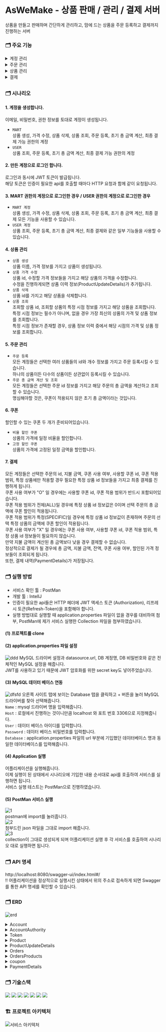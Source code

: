 # AsWeMake - 상품 판매 / 관리 / 결제 서버

상품을 만들고 판매하며 간단하게 관리하고, 맘에 드는 상품을 주문 등록하고 결제까지 진행하는 서버
  
### 🗂️ 주요 기능
<details>
<summary>계정 관리</summary>

  ### 계정 생성
  #### [ Request ]  
  ![계정 생성 request](https://github.com/JayEsEichi/AsWeMake/assets/96898059/73376734-cbca-4fc9-802d-5a2f4a121f64)  
  - url : /awm/account/create
  - method : POST
  - 요청 데이터 형식 : request body (json)
    - accountEmail : 생성할 계정 이메일 아이디
    - accountPwd : 생성할 계정의 비밀번호
    - authority : 계정의 권한
   
  #### [ Response ]  
  ![계정 생성 response](https://github.com/JayEsEichi/AsWeMake/assets/96898059/c6db076c-bc23-4a24-881a-63780adfa3d8)  
  - 반환 데이터 형식
    - statusMessage : 처리 상태 메세지
    - statusCode : 처리 상태 코드
    - data : 반환될 데이터
        - resultMessage : 응답 메세지
        - resultData : 최종 반환 데이터
          - accountEmail : 생성된 계정 이메일
          - authority : 생성된 계정의 권한
         
  ##

  ### 계정 로그인
  #### [ Request ]  
  ![로그인 request](https://github.com/JayEsEichi/AsWeMake/assets/96898059/11dfbf7c-dac9-47a3-ae90-529e368999d7)  
  - url : /awm/account/login
  - method : GET
  - 요청 데이터 형식 : request body (json)
    - accountEmail : 로그인할 계정 이메일 아이디
    - accountPwd : 로그인할 계정의 비밀번호
   
  #### [ Response ]  
  ![로그인 response](https://github.com/JayEsEichi/AsWeMake/assets/96898059/b5c1b32c-57a9-4c79-a7f9-5f9602a3d748)  
  - 반환 데이터 형식
    - statusMessage : 처리 상태 메세지
    - statusCode : 처리 상태 코드
    - data : 반환될 데이터
        - resultMessage : 응답 메세지
        - resultData : 최종 반환 데이터
          - tokenId : 로그인 후 발급된 토큰의 id
          - grantType : Bearer 토큰 타입
          - accessToken : JWT 액세스 토큰
          - refreshToken : JWT 리프레시 토큰
          - accountId : 로그인한 계정의 고유 id

</details>
<details>
<summary>주문 관리</summary>

  ### 주문 등록
  #### [ Request ]  
  ![주문 상품 등록 request 1](https://github.com/JayEsEichi/AsWeMake/assets/96898059/0d469d85-2220-440e-943c-0ff603e992e8)  
  ![주문 상품 등록 request 2](https://github.com/JayEsEichi/AsWeMake/assets/96898059/34b589d5-9f14-4f86-96e8-868143639ec8)  
  - url : /awm/order/ordering
  - method : POST
  - HTTP Header :  
    - Authorization : JWT 액세스 토큰
    - Refresh-Token : JWT 리프레시 토큰
  - 요청 데이터 형식 : request part (json list) - 다수의 상품을 요청할 수 있습니다.
    - productCount : 주문 등록할 상품의 개수
    - productId : 주문 등록할 상품의 id
    
  #### [ Response ]  
  ![주문 상품 등록 response](https://github.com/JayEsEichi/AsWeMake/assets/96898059/90f7b374-3291-4ace-afd7-36d041ffe329)  
  - 반환 데이터 형식
    - statusMessage : 처리 상태 메세지
    - statusCode : 처리 상태 코드
    - data : 반환될 데이터
        - resultMessage : 응답 메세지
        - resultData : 최종 반환 데이터
          - accountEmail : 주문 등록한 계정의 이메일
          - deliveryPay : 배달비 (배달비는 5000원으로 고정이며 모든 주문에 포함됩니다.)  
          - orderProductList : 주문 등록한 상품들  
            - productId : 주문 등록한 상품의 id
            - productName : 주문 등록한 상품의 이름
            - price : 주문 등록한 상품의 가격
            - productCount : 주문 등록한 상품의 요청 개수

  ##
  
  ### 초기 총 금액 계산 및 조회  
  #### [ Request ]  
  ![주문 총 금액 계산 및 조회 request](https://github.com/JayEsEichi/AsWeMake/assets/96898059/08b79296-2652-469a-b7ec-06b973ba8cf1)  
  - url : /awm/order/calculate
  - method : PATCH
  - 요청 데이터 형식 : request parameter
    - ordersId : 총 금액을 계산하고 조회할 주문의 id
   
  #### [ Response ]  
  ![주문 총 금액 계산 및 조회 response](https://github.com/JayEsEichi/AsWeMake/assets/96898059/0bb2d898-fe27-470c-a937-62593ac5d04a)  
  - 반환 데이터 형식
    - statusMessage : 처리 상태 메세지
    - statusCode : 처리 상태 코드
    - data : 반환될 데이터
        - resultMessage : 응답 메세지
        - resultData : 최종 반환 데이터. 선택한 주문의 총 금액 조회

</details>
<details>
<summary>상품 관리</summary>

  ### 상품 생성
  #### [ Request ]  
  ![상품 생성 request 1](https://github.com/JayEsEichi/AsWeMake/assets/96898059/c90a56b5-0dc7-420b-8db1-ed09e7079fa1)  
  ![상품 생성 request 2](https://github.com/JayEsEichi/AsWeMake/assets/96898059/51f3dfef-4c78-464f-894e-f61bdac08a12)  
  - url : /awm/product/create
  - method : POST
  - HTTP Header :  
    - Authorization : JWT 액세스 토큰
    - Refresh-Token : JWT 리프레시 토큰
  - 요청 데이터 형식 : request body (json)
    - productName : 생성할 상품의 이름
    - price : 생성할 상품의 가격
   
  #### [ Response ]  
  ![상품 생성 response](https://github.com/JayEsEichi/AsWeMake/assets/96898059/1536aa72-7426-44be-b393-43f076e84cde)  
  - 반환 데이터 형식
    - statusMessage : 처리 상태 메세지
    - statusCode : 처리 상태 코드
    - data : 반환될 데이터
        - resultMessage : 응답 메세지
        - resultData : 최종 반환 데이터
          - productName : 생성된 상품의 이름
          - price : 생성된 상품의 가격
          
  ##
  
  ### 상품 가격 수정
  #### [ Request ]  
  ![상품 수정 request 1](https://github.com/JayEsEichi/AsWeMake/assets/96898059/0aed828e-2e17-4949-bb20-6860f04d2a4e)  
  ![상품 수정 request 2](https://github.com/JayEsEichi/AsWeMake/assets/96898059/43ce5cc2-b81f-4d59-813d-b40f85ab91c7)  
  - url : /awm/product/update
  - method : PATCH
  - HTTP Header :  
    - Authorization : JWT 액세스 토큰
    - Refresh-Token : JWT 리프레시 토큰
  - 요청 데이터 형식 : request body (json)
    - productId : 수정할 상품의 id
    - price : 수정할 가격
   
  #### [ Response ]  
  ![상품 수정 response](https://github.com/JayEsEichi/AsWeMake/assets/96898059/03fe6491-9219-4a6e-968b-26973000a76e)  
  - 반환 데이터 형식
    - statusMessage : 처리 상태 메세지
    - statusCode : 처리 상태 코드
    - data : 반환될 데이터
        - resultMessage : 응답 메세지
        - resultData : 최종 반환 데이터
          - productName : 수정된 상품의 이름
          - price : 수정된 상품의 가격

  ##
  
  ### 상품 삭제
  #### [ Request ]  
  ![상품 삭제 request 1](https://github.com/JayEsEichi/AsWeMake/assets/96898059/4de2c36c-7b16-419d-af53-b0d7ebd4f486)  
  ![1](https://github.com/JayEsEichi/AsWeMake/assets/96898059/cdff88e0-5bf4-4f6b-a9d0-d1531ebd8de6)
  - url : /awm/product/delete
  - method : DELETE
  - HTTP Header :  
    - Authorization : JWT 액세스 토큰
    - Refresh-Token : JWT 리프레시 토큰
  - 요청 데이터 형식 : request param 
    - productId : 삭제할 상품의 id
   
  #### [ Response ]  
  ![상품 삭제 response](https://github.com/JayEsEichi/AsWeMake/assets/96898059/5cafd163-9ddf-47ad-a952-f01ea95cecf6)
  - 반환 데이터 형식
    - statusMessage : 처리 상태 메세지
    - statusCode : 처리 상태 코드
    - data : 반환될 데이터. 정상적으로 삭제되었음을 알리는 문구 반환.

  ##
  
  ### 상품 조회
  #### [ Request ]  
  ![상품 조회 request](https://github.com/JayEsEichi/AsWeMake/assets/96898059/428bb271-7384-45d8-b00b-5459a93992f9)  
  - url : /awm/product/get
  - method : GET
  - 요청 데이터 형식 : request parameter
    - productId : 조회할 상품의 id
    - getDataTime : 조회할 특정 시점 (필수가 아니며 없으면 최신의 데이터를 조회, 있으면 특정 시점의 데이터를 조회)
   
  #### [ Response ]  
  ![상품 조회 response](https://github.com/JayEsEichi/AsWeMake/assets/96898059/65b9b56f-6471-41c9-bc9a-26fdc8cac376)  
  - 반환 데이터 형식
    - statusMessage : 처리 상태 메세지
    - statusCode : 처리 상태 코드
    - data : 반환될 데이터
        - resultMessage : 응답 메세지
        - resultData : 최종 반환 데이터
          - productName : 조회할 상품의 이름
          - price : 조회할 상품의 가격 (특정 시점이 존재하면 해당 시점의 가격을 조회)

</details>
<details>
<summary>결제</summary>

  ### 최종 결제
  #### [ Request ]  
  ![결제 request 1](https://github.com/JayEsEichi/AsWeMake/assets/96898059/d48a8023-6c56-419a-8f36-dccac0fba47f)  
  ![결제 request 2](https://github.com/JayEsEichi/AsWeMake/assets/96898059/c65aa07b-667f-44ef-846f-8b685b6ae3db)  
  - url : /awm/pay
  - method : POST
  - HTTP Header :  
    - Authorization : JWT 액세스 토큰
    - Refresh-Token : JWT 리프레시 토큰
  - 요청 데이터 형식 : request body (json)
    - ordersId : 결제할 주문의 id
    - paymentCost : 지불 금액
    - couponWhether : 쿠폰 사용 여부 (O / X)
    - couponId : 쿠폰을 사용할 경우 쿠폰 id
    - couponScope : 쿠폰 적용 범위 (ALL / SPECIFIC)
    - specificProductId : 쿠폰 적용 범위가 특정 상품(SPECIFIC)일 경우 해당 되는 특정 상품 id
   
  #### [ Response ]  
  ![결제 response](https://github.com/JayEsEichi/AsWeMake/assets/96898059/322752f0-8a9b-4de7-bf1c-7f243c18e97b)  
  - 반환 데이터 형식
    - statusMessage : 처리 상태 메세지
    - statusCode : 처리 상태 코드
    - data : 반환될 데이터
        - resultMessage : 응답 메세지
        - resultData : 최종 반환 데이터
          - totalPrice : 총 금액
          - paymentCost : 지불 금액
          - remainCost : 잔액
          - couponWhether : 쿠폰 사용 여부
          - discountPrice : 할인된 금액

</details>

##

### 🗂️ 시나리오
#### 1. 계정을 생성합니다.
   이메일, 비밀번호, 권한 정보를 토대로 계정이 생성됩니다.  
   - `MART`  
   상품 생성, 가격 수정, 상품 삭제, 상품 조회, 주문 등록, 초기 총 금액 계산, 최종 결제 가능 권한의 계정  
   - `USER`  
   상품 조회, 주문 등록, 초기 총 금액 계산, 최종 결제 가능 권한의 계정

#### 2. 만든 계정으로 로그인 합니다.
   로그인과 동시에 JWT 토큰이 발급됩니다.  
   해당 토큰은 인증이 필요한 api를 호출할 때마다 HTTP 요청과 함께 같이 요청됩니다.

#### 3. MART 권한의 계정으로 로그인한 경우 / USER 권한의 계정으로 로그인한 경우
  - `MART 계정`  
  상품 생성, 가격 수정, 상품 삭제, 상품 조회, 주문 등록, 초기 총 금액 계산, 최종 결제 모든 기능을 사용할 수 있습니다.  
  - `USER 계정`  
  상품 조회, 주문 등록, 초기 총 금액 계산, 최종 결제와 같은 일부 기능들을 사용할 수 있습니다.
  
#### 4. 상품 관리
  - `상품 생성`  
  상품 이름, 가격 정보를 가지고 상품이 생성됩니다.  
  - `상품 가격 수정`  
  상품 id, 수정할 가격 정보들을 가지고 해당 상품의 가격을 수정합니다.  
  수정을 진행하게되면 상품 이력 정보(ProductUpdateDetails)가 추가됩니다.  
  - `상품 삭제`  
  상품 id를 가지고 해당 상품을 삭제합니다.  
  - `상품 조회`  
  조회할 상품 id, 조회할 상품의 특정 시점 정보를 가지고 해당 상품을 조회합니다.  
  특정 시점 정보는 필수가 아니며, 없을 경우 가장 최신의 상품의 가격 및 상품 정보를 조회합니다.  
  특정 시점 정보가 존재할 경우, 상품 정보 이력 중에서 해당 시점의 가격 및 상품 정보를 조회합니다.  

#### 5. 주문 관리 
  - `주문 등록`  
  모든 계정들은 선택한 여러 상품들의 id와 개수 정보를 가지고 주문 등록시킬 수 있습니다.  
  하나의 상품이든 다수의 상품이든 상관없이 등록시킬 수 있습니다.  
  - `주문 총 금액 계산 및 조회`  
  모든 계정들은 선택한 주문 id 정보를 가지고 해당 주문의 총 금액을 계산하고 조회할 수 있습니다.  
  명심해야할 것은, 쿠폰이 적용되지 않은 초기 총 금액이라는 것입니다.  

#### 6. 쿠폰
  할인할 수 있는 쿠폰 두 개가 준비되어있습니다.  
  - `비율 할인 쿠폰`  
  상품의 가격에 일정 비율을 할인합니다.  
  - `고정 할인 쿠폰`  
  상품의 가격에 고정된 일정 금액을 할인합니다.  
  
#### 7. 결제
  모든 계정들은 선택한 주문의 id, 지불 금액, 쿠폰 사용 여부, 사용할 쿠폰 id, 쿠폰 적용 범위, 특정 상품에만 적용할 경우 필요한 특정 상품 id 정보들을 가지고 최종 결제를 진행하게 됩니다.  
    쿠폰 사용 여부가 "O" 일 경우에는 사용할 쿠폰 id, 쿠폰 적용 범위가 반드시 포함되어있습니다.  
  쿠폰 적용 범위가 전체(ALL)일 경우에 특정 상품 id 정보값은 0이며 선택 주문의 총 금액에 쿠폰 할인이 적용됩니다.  
  쿠폰 적용 범위가 특정(SPECIFIC)일 경우에 특정 상품 id 정보값이 존재하며 주문의 선택 특정 상품의 금액에 쿠폰 할인이 적용됩니다.  
  쿠폰 사용 여부가 "X" 일 경우에는 쿠폰 사용 여부, 사용할 쿠폰 id, 쿠폰 적용 범위, 특정 상품 id 정보들이 필요하지 않습니다.  
  만약 지불 금액이 계산된 총 금액보다 낮을 경우 결제할 수 없습니다.  
  정상적으로 결제가 될 경우에 총 금액, 지불 금액, 잔액, 쿠폰 사용 여부, 할인된 가격 정보들이 조회되게 됩니다.  
  또한, 결제 내역(PaymentDetails)가 저장됩니다.

##

### 🗂️ 실행 방법
 - 서비스 확인 툴 : PostMan  
 - 개발 툴 : IntellJ  
 - 인증이 필요한 api들은 HTTP 헤더에 JWT 액세스 토큰 (Authorization), 리프레시 토큰(Refresh-Token)을 포함해야 합니다.  
 - 실행 방법대로 실행할 때 application.properties 파일이 없을 경우를 대비하여 첨부, PostMan에 제가 서비스 실행한 Collection 파일을 첨부하였습니다.  
  
#### (1) 프로젝트를 clone
#### (2) application.properties 파일 설정  
![ddd](https://github.com/JayEsEichi/AsWeMake/assets/96898059/1efe2b61-e6b3-42f1-abe0-895606de1290)
MySQL 드라이버 설정과 datasource.url, DB 계정명, DB 비밀번호와 같은 전체적인 MySQL 설정을 해줍니다.  
JWT를 사용하고 있기 때문에 JWT 암호화를 위한 secret key도 넣어주었습니다.
#### (3) MySQL 데이터 베이스 연동  
![dfsfd](https://github.com/JayEsEichi/AsWeMake/assets/96898059/802b5727-c3e7-4a5d-962d-726b258dcb22)
오른쪽 사이트 탭에 보이는 Database 탭을 클릭하고 + 버튼을 눌러 MySQL 드라이버를 찾아 선택해줍니다.  
`Name` : mysql 드라이버 명을 입력해줍니다.  
`Host` : 로컬에서 진행하는 것이니만큼 localhost 와 포트 번호 3306으로 지정해줍니다.  
`User` : 데이터 베이스 아이디를 입력합니다.  
`Password` : 데이터 베이스 비밀번호를 입력합니다.  
`Database` : application.properties 파일의 url 부분에 기입했던 데이터베이스 명과 동일한 데이터베이스를 입력해줍니다.  
#### (4) Application 실행
어플리케이션을 실행해줍니다.  
이제 실행이 된 상태에서 시나리오에 기입한 내용 순서대로 api를 호출하여 서비스를 실행하면 됩니다.  
서비스 실행 테스트는 PostMan으로 진행하였습니다.  
#### (5) PostMan 서비스 실행  
![1](https://github.com/JayEsEichi/AsWeMake/assets/96898059/e7cb145a-f4b4-43bd-ab3a-2085817f1570)  
postman에 import를 눌러줍니다.  
![2](https://github.com/JayEsEichi/AsWeMake/assets/96898059/2dd1d6fe-5512-4646-8e55-fc20b1a48542)  
첨부드린 json 파일을 그대로 import 해줍니다.  
![3](https://github.com/JayEsEichi/AsWeMake/assets/96898059/0517a72b-2588-47ca-8dbe-800af56d8ebe)  
collection이 그대로 생성되게 되며 어플리케이션 실행 후 각 서비스를 호출하여 시나리오 대로 실행하면 됩니다.




##

### 🗂️ API 명세
http://localhost:8080/swagger-ui/index.html#/  
!! 어플리케이션을 정상적으로 실행시킨 상태에서 위의 주소로 접속하게 되면 Swagger를 통한 API 명세를 확인할 수 있습니다.

##

### 🗂️ ERD
![erd](https://github.com/JayEsEichi/AsWeMake/assets/96898059/641b49ac-2233-4653-9ae0-0f301c502f00)
<details>
<summary>Account</summary>
  
  - `accountId` : 계정 고유 id  
  - `accountEmail` : 계정 이메일 아이디  
  - `accountPwd` : 계정 비밀번호
  
</details>
<details>
<summary>AccountAuthority</summary>
  
  - `accountAccountId` : 계정 고유 id
  - `authority` : 계정 권한
  
</details>
<details>
<summary>Token</summary>
  
  - `tokenId` : 토큰 고유 id  
  - `grantType` : Bearer 권한 타입  
  - `accessToken` : 액세스 토큰
  - `refreshToken` : 리프레시 토큰
  - `accountId` : 토큰이 발급된 계정 고유 id (Foreign Key)
  
</details>
<details>
<summary>Product</summary>
  
  - `productId` : 상품 고유 id
  - `productName` : 상품 이름
  - `price` : 상품 가격
  - `createdAt` : 생성 일자
  - `modifiedAt` : 변경 일자
  - `accountId` : 계정 고유 id (Foreign Key)  
  
</details>
<details>
<summary>ProductUpdateDetails</summary>
  
  - `productUpdateDetailsId` : 상품 정보 이력 고유 id
  - `productName` : 상품 이름
  - `price` : 상품 가격
  - `updateTime` : 상품 가격 업데이트 일자
  - `productId` : 상품 고유 id (Foreign Key)
  
</details>
<details>
<summary>Orders</summary>
  
  - `ordersId` : 주문 고유 id
  - `deliveryPay` : 배달비
  - `totalPrice` : 초기 총 금액
  - `accountId` : 주문 등록한 계정의 고유 id (Foreign Key)

</details>
<details>
<summary>OrdersProducts</summary>
  
  - `ordersOrdersId` : 주문 고유 id
  - `productKey` : 주문에 등록된 상품의 고유 id
  - `productCount` : 주문 상품 개수  

</details>
<details>
<summary>coupon</summary>
  
  - `couponId` : 쿠폰 고유 id  
  - `couponType` : 쿠폰 타입 (비율 / 고정)
  - `discountContent` : 할인 금액 내용
  
</details>
<details>
<summary>PaymentDetails</summary>
  
  - `paymentDetailsId` : 결제 내역 고유 id  
  - `totalPrice` : 총 금액 
  - `paymentCost` : 지불 금액
  - `reaminCost` : 잔액
  - `couponWheter` : 쿠폰 사용 여부 (O / X)
  - `discountPrice` : 할인 금액
  - `ordersId` : 결제할 주문의 고유 id
  - `couponId` : 쿠폰을 사용할 경우의 해당 쿠폰 고유 id
  
</details>

##

### 🗂️ 기술스택
<img src="https://img.shields.io/badge/Spring-6DB33F?style=for-the-badge&logo=Spring&logoColor=white"/> <img src="https://img.shields.io/badge/Spring Boot-6DB33F?style=for-the-badge&logo=Spring Boot&logoColor=white"/> <img src="https://img.shields.io/badge/Spring Security-6DB33F?style=for-the-badge&logo=Spring Security&logoColor=white"/> <img src="https://img.shields.io/badge/JWT Token-333333?style=for-the-badge&logo=JWT Token&logoColor=white"/> <img src="https://img.shields.io/badge/MySQL-4479A1?style=for-the-badge&logo=MySQL&logoColor=white"/>  <img src="https://img.shields.io/badge/jpa-6DB33F?style=for-the-badge&logoColor=green"/>  <img src="https://img.shields.io/badge/SWAGGER-85EA2D?style=for-the-badge&logo=Swagger&logoColor=black"/>

##

### 🏗️ 프로젝트 아키텍처
![서비스 아키텍처](https://github.com/JayEsEichi/AsWeMake/assets/96898059/1466be53-7356-43a6-a65c-5b7dd3c5b5fe)

